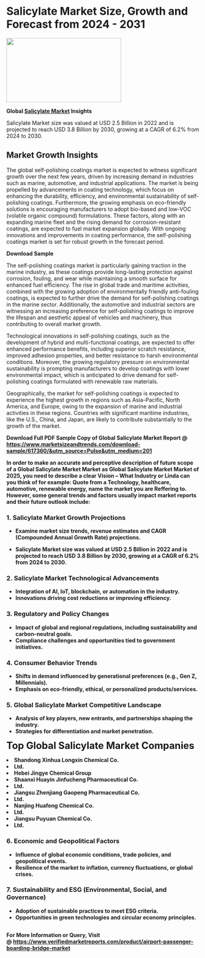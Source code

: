 <H1>Salicylate Market Size, Growth and Forecast from 2024 - 2031</H1><img class="aligncenter size-medium wp-image-584254" src="https://thirdeyenews.in/wp-content/uploads/2024/09/Global-Market-Research-300x168.jpeg" alt="" width="300" height="168" /><p><strong>Global&nbsp;<a href="https://www.marketsizeandtrends.com/download-sample/617360/&amp;utm_source=Pulse&amp;utm_medium=201">Salicylate Market</a> Insights</strong></p><p>Salicylate Market size was valued at USD 2.5 Billion in 2022 and is projected to reach USD 3.8 Billion by 2030, growing at a CAGR of 6.2% from 2024 to 2030.</p><p><h2>Market Growth Insights</h2> <p>The global self-polishing coatings market is expected to witness significant growth over the next few years, driven by increasing demand in industries such as marine, automotive, and industrial applications. The market is being propelled by advancements in coating technology, which focus on enhancing the durability, efficiency, and environmental sustainability of self-polishing coatings. Furthermore, the growing emphasis on eco-friendly solutions is encouraging manufacturers to adopt bio-based and low-VOC (volatile organic compound) formulations. These factors, along with an expanding marine fleet and the rising demand for corrosion-resistant coatings, are expected to fuel market expansion globally. With ongoing innovations and improvements in coating performance, the self-polishing coatings market is set for robust growth in the forecast period.</p> <p><strong>Download Sample</strong></p> <p>The self-polishing coatings market is particularly gaining traction in the marine industry, as these coatings provide long-lasting protection against corrosion, fouling, and wear while maintaining a smooth surface for enhanced fuel efficiency. The rise in global trade and maritime activities, combined with the growing adoption of environmentally friendly anti-fouling coatings, is expected to further drive the demand for self-polishing coatings in the marine sector. Additionally, the automotive and industrial sectors are witnessing an increasing preference for self-polishing coatings to improve the lifespan and aesthetic appeal of vehicles and machinery, thus contributing to overall market growth.</p> <p>Technological innovations in self-polishing coatings, such as the development of hybrid and multi-functional coatings, are expected to offer enhanced performance benefits, including superior scratch resistance, improved adhesion properties, and better resistance to harsh environmental conditions. Moreover, the growing regulatory pressure on environmental sustainability is prompting manufacturers to develop coatings with lower environmental impact, which is anticipated to drive demand for self-polishing coatings formulated with renewable raw materials.</p> <p>Geographically, the market for self-polishing coatings is expected to experience the highest growth in regions such as Asia-Pacific, North America, and Europe, owing to the expansion of marine and industrial activities in these regions. Countries with significant maritime industries, like the U.S., China, and Japan, are likely to contribute substantially to the growth of the market.</p> <p><strong></p><p><span class=""><strong>Download Full PDF Sample Copy of Global Salicylate Market Report</strong> @ <a href="https://www.marketsizeandtrends.com/download-sample/617360/&amp;utm_source=Pulse&amp;utm_medium=201" target="_blank">https://www.marketsizeandtrends.com/download-sample/617360/&amp;utm_source=Pulse&amp;utm_medium=201</a></span></p><p>In order to make an accurate and perceptive description of future scope of a Global&nbsp;Salicylate Market Market as Global&nbsp;Salicylate Market Market of 2025, you need to describe a clear Vision &ndash; What Industry or Linda can you think of for example: Quote from a Technology, healthcare, automotive, renewable energy, name the market you are Reffering to. However, some general trends and factors usually impact market reports and their future outlook include:</p><h3>1.&nbsp;<strong>Salicylate Market Growth Projections</strong></h3><ul><li>Examine market size trends, revenue estimates and CAGR (Compounded Annual Growth Rate) projections.</li><li><p>Salicylate Market size was valued at USD 2.5 Billion in 2022 and is projected to reach USD 3.8 Billion by 2030, growing at a CAGR of 6.2% from 2024 to 2030.</p></li></ul><h3>2.&nbsp;<strong>Salicylate Market Technological Advancements</strong></h3><ul><li>Integration of AI, IoT, blockchain, or automation in the industry.</li><li>Innovations driving cost reductions or improving efficiency.</li></ul><h3>3.&nbsp;<strong>Regulatory and Policy Changes</strong></h3><ul><li>Impact of global and regional regulations, including sustainability and carbon-neutral goals.</li><li>Compliance challenges and opportunities tied to government initiatives.</li></ul><h3>4.&nbsp;<strong>Consumer Behavior Trends</strong></h3><ul><li>Shifts in demand influenced by generational preferences (e.g., Gen Z, Millennials).</li><li>Emphasis on eco-friendly, ethical, or personalized products/services.</li></ul><h3>5.&nbsp;<strong>Global Salicylate Market Competitive Landscape</strong></h3><ul><li>Analysis of key players, new entrants, and partnerships shaping the industry.</li><li>Strategies for differentiation and market penetration.</li></ul><p data-pm-slice="1 1 []"><span style="color: inherit; font-family: inherit; font-size: 25px;">Top Global Salicylate Market Companies</span></p><div class="" data-test-id=""><p><li>Shandong Xinhua Longxin Chemical Co.</li><li> Ltd.</li><li> Hebei Jingye Chemical Group</li><li> Shaanxi Huayin Jinfucheng Pharmaceutical Co.</li><li> Ltd.</li><li> Jiangsu Zhenjiang Gaopeng Pharmaceutical Co.</li><li> Ltd.</li><li> Nanjing Huafeng Chemical Co.</li><li> Ltd.</li><li> Jiangsu Puyuan Chemical Co.</li><li> Ltd.</li></p></div><h3>6.&nbsp;<strong>Economic and Geopolitical Factors</strong></h3><ul><li>Influence of global economic conditions, trade policies, and geopolitical events.</li><li>Resilience of the market to inflation, currency fluctuations, or global crises.</li></ul><h3>7.&nbsp;<strong>Sustainability and ESG (Environmental, Social, and Governance)</strong></h3><ul><li>Adoption of sustainable practices to meet ESG criteria.</li><li>Opportunities in green technologies and circular economy principles.</li></ul><h2><strong style="font-size: 14px;">For More Information or Query, Visit @&nbsp;</strong><a style="background-color: #ffffff; font-size: 14px;" href="https://www.marketsizeandtrends.com/report/salicylate-market/" target="_blank">https://www.verifiedmarketreports.com/product/airport-passenger-boarding-bridge-market</a></h2>
